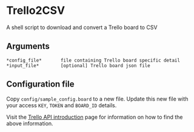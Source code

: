 # Trello2CSV

A shell script to download and convert a Trello board to CSV

## Arguments

```
*config_file*       file containing Trello board specific detail
*input_file*        [optional] Trello board json file
```

## Configuration file

Copy `config/sample_config.board` to a new file.  Update this new file with your access `KEY`, `TOKEN` and `BOARD_ID` details.

Visit the [Trello API introduction](https://developer.atlassian.com/cloud/trello/guides/rest-api/api-introduction/) page for information on how to find the above information.
